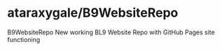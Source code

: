 # ataraxygale/B9WebsiteRepo
 B9WebsiteRepo
New working BL9 Website Repo with GitHub Pages site functioning
